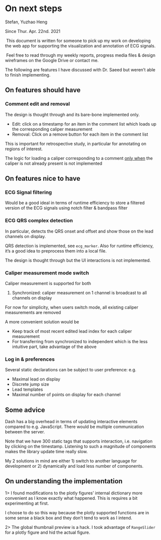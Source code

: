 # On next steps 

Stefan, Yuzhao Heng 

Since Thur. Apr. 22nd. 2021 





​		This document is written for someone to pick up my work on developing the web app for supporting the visualization and annotation of ECG signals. 



​		Feel free to read through my weekly reports, progress media files & design wireframes on the Google Drive or contact me. 





The following are features I have discussed with Dr. Saeed but weren’t able to finish implementing. 

## On features should have

### Comment edit and removal

The design is thought through and its bare-bone implemented only. 

- Edit: click on a timestamp for an item in the comment list which loads up the corresponding caliper measurement 
- Removal: Click on a remove button for each item in the comment list 



This is important for retrospective study, in particular for annotating on regions of interest. 



The logic for loading a caliper corresponding to a comment <u>only when</u> the caliper is not already present is not implemented 





## On features nice to have

### ECG Signal filtering

Would be a good ideal in terms of runtime efficiency to store a filtered version of the ECG signals using notch filter & bandpass filter 





### ECG QRS complex detection

In particular, detects the QRS onset and offset and show those on the lead channels on display. 



QRS detection is implemented, see `ecg_marker`. Also for runtime efficiency, it’s a good idea to preprocess them into a local file. 



The design is thought through but the UI interactions is not implemented. 





### Caliper measurement mode switch

Caliper measurement is supported for both 

1. Synchronized: caliper measurement on 1 channel is broadcast to all channels on display 

For now for simplicity, when users switch mode, all existing caliper measurements are removed 

A more convenient solution would be 

- Keep track of most recent edited lead index for each caliper measurement 
- For transferring from synchronized to independent which is the less intuitive part, take advantage of the above 





### Log in & preferences 

Several static declarations can be subject to user preference: e.g. 

- Maximal lead on display 
- Discrete jump size 
- Lead templates 
- Maximal number of points on display for each channel 







## Some advice

Dash has a big overhead in terms of updating interactive elements compared to e.g. JavaScript. There would be multiple communication between the server. 

Note that we have 300 static tags that supports interaction, i.e. navigation by clicking on the timestamp. Listening to such a magnitude of components makes the library update time really slow. 

My 2 solutions in mind are either 1) switch to another language for development or 2) dynamically and load less number of components.  





## On understanding the implementation 

1> I found modifications to the plotly figures’ internal dictionary more convenient as I know exactly what happened. This is requires a bit experimenting at first. 

I choose to do so this way because the plotly supported functions are in some sense a black box and they don’t tend to work as I intend. 





2> The global thumbnail preview is a hack. I took advantage of `RangeSlider` for a plotly figure and hid the actual figure. 





